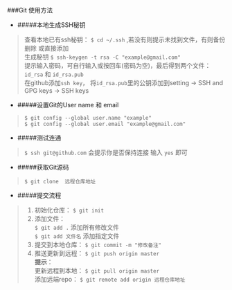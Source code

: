 ###Git 使用方法 


* #####本地生成SSH秘钥
> 查看本地已有ssh秘钥： `$ cd ~/.ssh` ,若没有则提示未找到文件，有则备份删除 或直接添加<br>
> 生成秘钥 `$ ssh-keygen -t rsa -C "example@gmail.com"`<br>
> 提示输入密码，可自行输入或按回车(密码为空)，最后得到两个文件：`id_rsa` 和 `id_rsa.pub`<br>
> 在github添加`ssh key`， 将`id_rsa.pub`里的公钥添加到setting -> SSH and GPG keys -> SSH keys


* #####设置Git的User name 和 email
> `$ git config --global user.name "example"`<br>
> `$ git config --global user.email "example@gmail.com"`

* #####测试连通
> `$ ssh git@github.com`  会提示你是否保持连接 输入 `yes` 即可

* #####获取Git源码
> `$ git clone  远程仓库地址`

* #####提交流程
> 1. 初始化仓库： `$ git init`<br>
> 2. 添加文件： <br>
>	`$ git add .` 添加所有修改文件<br>
> 	`$ git add 文件名` 添加指定文件<br>
> 3. 提交到本地仓库： `$ git commit -m "修改备注"` <br>
> 4. 推送更新到远程： `$ git push origin master`<br> 
> **提示**：<br>
> 更新远程到本地： `$ git pull origin master`<br>
> 添加远端repo：   `$ git remote add origin 远程仓库地址`